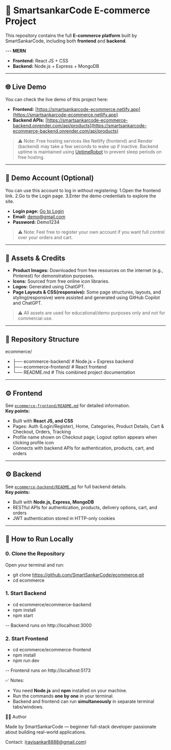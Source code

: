 # 🛒 SmartsankarCode E-commerce Project

This repository contains the full **E-commerce platform** built by SmartSankarCode, including both **frontend** and **backend**.

--- **MERN**
- **Frontend:** React JS + CSS  
- **Backend:** Node.js + Express + MongoDB

---

## 🌐 Live Demo 

You can check the live demo of this project here:  

- **Frontend:** [https://smartsankarcode-ecommerce.netlify.app](https://smartsankarcode-ecommerce.netlify.app)  
- **Backend APIs:** [https://smartsankarcode-ecommerce-backend.onrender.com/api/products](https://smartsankarcode-ecommerce-backend.onrender.com/api/products)  

> ⚠️ Note: Free hosting services like Netlify (frontend) and Render (backend) may take a few seconds to wake up if inactive.
> Backend uptime is maintained using [UptimeRobot](https://uptimerobot.com/) to prevent sleep periods on free hosting.


---

## 🔑 Demo Account (Optional)

You can use this account to log in without registering:
1.Open the frontend link.
2.Go to the Login page.
3.Enter the demo credentials to explore the site.

- **Login page:** [Go to Login](https://smartsankarcode-ecommerce.netlify.app/login)
- **Email:** demo@gmail.com  
- **Password:** Demo1234

> ⚠️ Note: Feel free to register your own account if you want full control over your orders and cart.

---

## 🎨 Assets & Credits

- **Product Images:** Downloaded from free resources on the internet (e.g., Pinterest) for demonstration purposes.  
- **Icons:** Sourced from free online icon libraries.  
- **Logos:** Generated using ChatGPT.  
- **Page Layouts & CSS(responsive):** Some page structures, layouts, and styling(responsive) were assisted and generated using GitHub Copilot and ChatGPT.

> ⚠️ All assets are used for educational/demo purposes only and not for commercial use.

---

## 📁 Repository Structure

ecommerce/
- ├── ecommerce-backend/ # Node.js + Express backend
- ├── ecommerce-frontend/ # React frontend
- └── README.md # This combined project documentation


---

## ⚙️ Frontend

See [`ecommerce-frontend/README.md`](ecommerce-frontend/README.md) for detailed information.  
**Key points:**

- Built with **React JS, and CSS**  
- Pages: Auth (Login/Register), Home, Categories, Product Details, Cart & Checkout, Orders, Tracking  
- Profile name shown on Checkout page; Logout option appears when clicking profile icon  
- Connects with backend APIs for authentication, products, cart, and orders  

---

## ⚙️ Backend

See [`ecommerce-backend/README.md`](ecommerce-backend/README.md) for full backend details.  
**Key points:**

- Built with **Node.js, Express, MongoDB**  
- RESTful APIs for authentication, products, delivery options, cart, and orders  
- JWT authentication stored in HTTP-only cookies  

---


## 🏃 How to Run Locally

### 0. Clone the Repository
Open your terminal and run:

- git clone https://github.com/SmartSankarCode/ecommerce.git
- cd ecommerce

### 1. Start Backend
- cd ecommerce/ecommerce-backend
- npm install
- npm start

-- Backend runs on http://localhost:3000

### 2. Start Frontend
- cd ecommerce/ecommerce-frontend
- npm install
- npm run dev

-- Frontend runs on http://localhost:5173


✅ Notes:  
- You need **Node.js** and **npm** installed on your machine.  
- Run the commands **one by one** in your terminal.  
- Backend and frontend can run **simultaneously** in separate terminal tabs/windows.  


👨‍💻 Author

Made by SmartSankarCode — beginner full-stack developer passionate about building real-world applications.

Contact: (rayisankar8888@gmail.com)
